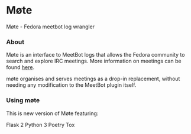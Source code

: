 # Møte

Møte - Fedora meetbot log wrangler

### About

Møte is an interface to MeetBot logs that allows the Fedora community to search and explore IRC meetings.
More information on meetings can be found [here](https://fedoraproject.org/wiki/Meeting_channel).

møte organises and serves meetings as a drop-in replacement, without needing any modification to the MeetBot plugin itself.

### Using møte

This is new version of Møte featuring:

Flask 2
Python 3
Poetry
Tox
